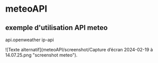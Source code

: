 # meteoAPI

## exemple d'utilisation API meteo
api.openweather
ip-api

![Texte alternatif](meteoAPI/screenshot/Capture d’écran 2024-02-19 à 14.07.25.png "screenshot meteo").
